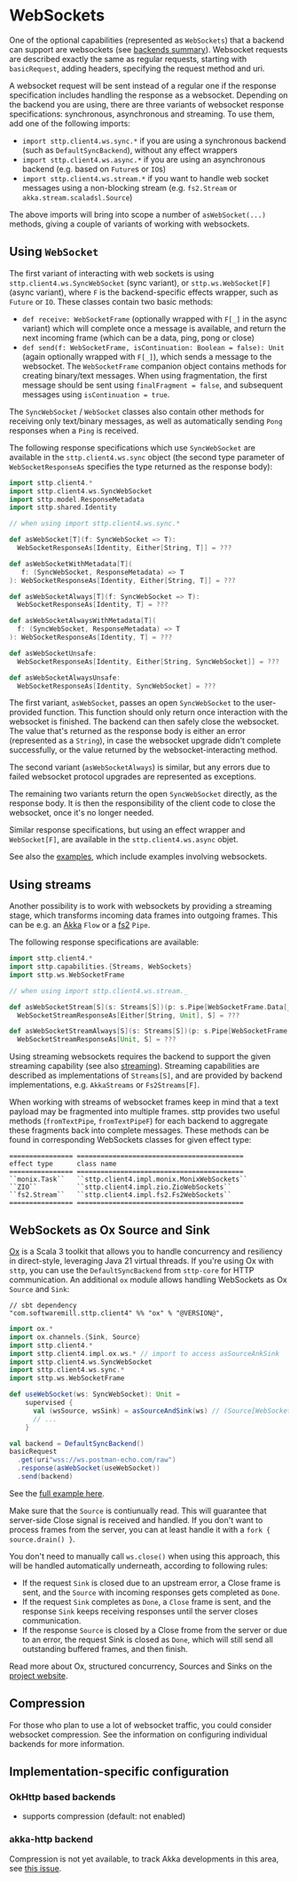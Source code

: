 # WebSockets

One of the optional capabilities (represented as `WebSockets`) that a backend can support are websockets (see [backends summary](backends/summary.md)). Websocket requests are described exactly the same as regular requests, starting with `basicRequest`, adding headers, specifying the request method and uri.

A websocket request will be sent instead of a regular one if the response specification includes handling the response as a websocket. Depending on the backend you are using, there are three variants of websocket response specifications: synchronous, asynchronous and streaming. To use them, add one of the following imports:

* `import sttp.client4.ws.sync.*` if you are using a synchronous backend (such as `DefaultSyncBackend`), without any effect wrappers
* `import sttp.client4.ws.async.*` if you are using an asynchronous backend (e.g. based on `Future`s or `IO`s)
* `import sttp.client4.ws.stream.*` if you want to handle web socket messages using a non-blocking stream (e.g. `fs2.Stream` or `akka.stream.scaladsl.Source`)

The above imports will bring into scope a number of `asWebSocket(...)` methods, giving a couple of variants of working with websockets.

## Using `WebSocket`

The first variant of interacting with web sockets is using `sttp.client4.ws.SyncWebSocket` (sync variant), or `sttp.ws.WebSocket[F]` (async variant), where `F` is the backend-specific effects wrapper, such as `Future` or `IO`. These classes contain two basic methods:
 
* `def receive: WebSocketFrame` (optionally wrapped with `F[_]` in the async variant) which will complete once a message is available, and return the next incoming frame (which can be a data, ping, pong or close)
* `def send(f: WebSocketFrame, isContinuation: Boolean = false): Unit` (again optionally wrapped with `F[_]`), which sends a message to the websocket. The `WebSocketFrame` companion object contains methods for creating binary/text messages. When using fragmentation, the first message should be sent using `finalFragment = false`, and subsequent messages using `isContinuation = true`.
 
The `SyncWebSocket` / `WebSocket` classes also contain other methods for receiving only text/binary messages, as well as automatically sending `Pong` responses when a `Ping` is received.

The following response specifications which use `SyncWebSocket` are available in the `sttp.client4.ws.sync` object (the second type parameter of `WebSocketResponseAs` specifies the type returned as the response body):

```scala mdoc:compile-only
import sttp.client4.*
import sttp.client4.ws.SyncWebSocket
import sttp.model.ResponseMetadata
import sttp.shared.Identity

// when using import sttp.client4.ws.sync.*

def asWebSocket[T](f: SyncWebSocket => T): 
  WebSocketResponseAs[Identity, Either[String, T]] = ???

def asWebSocketWithMetadata[T](
   f: (SyncWebSocket, ResponseMetadata) => T
): WebSocketResponseAs[Identity, Either[String, T]] = ???

def asWebSocketAlways[T](f: SyncWebSocket => T): 
  WebSocketResponseAs[Identity, T] = ???

def asWebSocketAlwaysWithMetadata[T](
  f: (SyncWebSocket, ResponseMetadata) => T
): WebSocketResponseAs[Identity, T] = ???

def asWebSocketUnsafe: 
  WebSocketResponseAs[Identity, Either[String, SyncWebSocket]] = ???

def asWebSocketAlwaysUnsafe: 
  WebSocketResponseAs[Identity, SyncWebSocket] = ???
```

The first variant, `asWebSocket`, passes an open `SyncWebSocket` to the user-provided function. This function should only return once interaction with the websocket is finished. The backend can then safely close the websocket. The value that's returned as the response body is either an error (represented as a `String`), in case the websocket upgrade didn't complete successfully, or the value returned by the websocket-interacting method. 

The second variant (`asWebSocketAlways`) is similar, but any errors due to failed websocket protocol upgrades are represented as exceptions.

The remaining two variants return the open `SyncWebSocket` directly, as the response body. It is then the responsibility of the client code to close the websocket, once it's no longer needed.

Similar response specifications, but using an effect wrapper and `WebSocket[F]`, are available in the `sttp.client4.ws.async` objet. 

See also the [examples](examples.md), which include examples involving websockets.

## Using streams

Another possibility is to work with websockets by providing a streaming stage, which transforms incoming data frames into outgoing frames. This can be e.g. an [Akka](backends/akka.md) `Flow` or a [fs2](backends/fs2.md) `Pipe`.

The following response specifications are available: 

```scala mdoc:compile-only
import sttp.client4.*
import sttp.capabilities.{Streams, WebSockets}
import sttp.ws.WebSocketFrame

// when using import sttp.client4.ws.stream._

def asWebSocketStream[S](s: Streams[S])(p: s.Pipe[WebSocketFrame.Data[_], WebSocketFrame]): 
  WebSocketStreamResponseAs[Either[String, Unit], S] = ???

def asWebSocketStreamAlways[S](s: Streams[S])(p: s.Pipe[WebSocketFrame.Data[_], WebSocketFrame]): 
  WebSocketStreamResponseAs[Unit, S] = ???
```

Using streaming websockets requires the backend to support the given streaming capability (see also [streaming](requests/streaming.md)). Streaming capabilities are described as implementations of `Streams[S]`, and are provided by backend implementations, e.g. `AkkaStreams` or `Fs2Streams[F]`.

When working with streams of websocket frames keep in mind that a text payload may be fragmented into multiple frames.
sttp provides two useful methods (`fromTextPipe`, `fromTextPipeF`) for each backend to aggregate these fragments back into complete messages.
These methods can be found in corresponding WebSockets classes for given effect type:

```eval_rst
================ ==========================================
effect type      class name
================ ==========================================
``monix.Task``   ``sttp.client4.impl.monix.MonixWebSockets``   
``ZIO``          ``sttp.client4.impl.zio.ZioWebSockets``
``fs2.Stream``   ``sttp.client4.impl.fs2.Fs2WebSockets``
================ ==========================================
```

## WebSockets as Ox Source and Sink

[Ox](https://ox.softwaremill.com) is a Scala 3 toolkit that allows you to handle concurrency and resiliency in direct-style, leveraging Java 21 virtual threads.
If you're using Ox with `sttp`, you can use the `DefaultSyncBackend` from `sttp-core` for HTTP communication. An additional `ox` module allows handling WebSockets 
as Ox `Source` and `Sink`:

```
// sbt dependency
"com.softwaremill.sttp.client4" %% "ox" % "@VERSION@",
```

```scala 
import ox.*
import ox.channels.{Sink, Source}
import sttp.client4.*
import sttp.client4.impl.ox.ws.* // import to access asSourceAnkSink
import sttp.client4.ws.SyncWebSocket
import sttp.client4.ws.sync.*
import sttp.ws.WebSocketFrame

def useWebSocket(ws: SyncWebSocket): Unit =
    supervised {
      val (wsSource, wsSink) = asSourceAndSink(ws) // (Source[WebSocketFrame], Sink[WebSocketFrame])
      // ...
    }

val backend = DefaultSyncBackend()
basicRequest
  .get(uri"wss://ws.postman-echo.com/raw")
  .response(asWebSocket(useWebSocket))
  .send(backend)
```

See the [full example here](https://github.com/softwaremill/sttp/blob/master/examples3/src/main/scala/sttp/client4/examples/WebSocketOx.scala).

Make sure that the `Source` is contiunually read. This will guarantee that server-side Close signal is received and handled. 
If you don't want to process frames from the server, you can at least handle it with a `fork { source.drain() }`.
  
You don't need to manually call `ws.close()` when using this approach, this will be handled automatically underneath, 
according to following rules:
 - If the request `Sink` is closed due to an upstream error, a Close frame is sent, and the `Source` with incoming responses gets completed as `Done`.
 - If the request `Sink` completes as `Done`, a `Close` frame is sent, and the response `Sink` keeps receiving responses until the server closes communication.
 - If the response `Source` is closed by a Close frome from the server or due to an error, the request Sink is closed as `Done`, which will still send all outstanding buffered frames, and then finish.

Read more about Ox, structured concurrency, Sources and Sinks on the [project website](https://ox.softwaremill.com).

## Compression

For those who plan to use a lot of websocket traffic, you could consider websocket compression. See the information on
configuring individual backends for more information.

## Implementation-specific configuration

### OkHttp based backends

* supports compression (default: not enabled)

### akka-http backend

Compression is not yet available, to track Akka developments in this area, see [this issue](https://github.com/akka/akka-http/issues/659).
